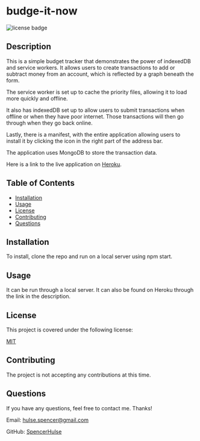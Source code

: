 # budge-it-now

![license badge](https://img.shields.io/badge/license-MIT-brightgreen)

## Description

This is a simple budget tracker that demonstrates the power of indexedDB and service workers. It allows users to create transactions to add or subtract money from an account, which is reflected by a graph beneath the form.

The service worker is set up to cache the priority files, allowing it to load more quickly and offline.

It also has indexedDB set up to allow users to submit transactions when offline or when they have poor internet. Those transactions will then go through when they go back online.

Lastly, there is a manifest, with the entire application allowing users to install it by clicking the icon in the right part of the address bar.

The application uses MongoDB to store the transaction data.

Here is a link to the live application on [Heroku](https://budgeitnow.herokuapp.com/).

## Table of Contents

- [Installation](#installation)
- [Usage](#usage)
- [License](#license)
- [Contributing](#contributing)
- [Questions](#questions)

## Installation

To install, clone the repo and run on a local server using npm start.

## Usage

It can be run through a local server. It can also be found on Heroku through the link in the description.

## License

This project is covered under the following license:

[MIT](https://www.mit.edu/~amini/LICENSE.md)

## Contributing

The project is not accepting any contributions at this time.

## Questions

If you have any questions, feel free to contact me. Thanks!

Email: hulse.spencer@gmail.com

GitHub: [SpencerHulse](https://github.com/SpencerHulse)
